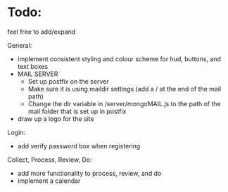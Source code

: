 Todo:
========
feel free to add/expand

General:
* implement consistent styling and colour scheme for hud, buttons, and text boxes
* MAIL SERVER
  * Set up postfix on the server
  * Make sure it is using maildir settings (add a / at the end of the mail path)
  * Change the dir variable in /server/mongoMAIL.js to the path of the mail folder that is set up in postfix
* draw up a logo for the site

Login:
* add verify password box when registering

Collect, Process, Review, Do:
* add more functionality to process, review, and do
* implement a calendar